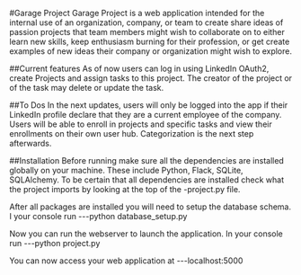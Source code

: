 #Garage Project
Garage Project is a web application intended for the internal use of an organization, company,
 or team to create share ideas of passion projects that team members might wish to collaborate
 on to either learn new skills, keep enthusiasm burning for their profession, or get create 
 examples of new ideas their company or organization might wish to explore.

##Current features
As of now users can log in using LinkedIn OAuth2, create Projects and assign tasks to this project. 
The creator of the project or of the task may delete or update the task.

##To Dos
In the next updates, users will only be logged into the app if their LinkedIn profile declare that they are
a current employee of the company. Users will be able to enroll in projects and specific tasks and view their 
enrollments on their own user hub. Categorization is the next step afterwards.

##Installation
Before running make sure all the dependencies are installed globally on your machine. These include Python,
Flack, SQLite, SQLAlchemy. To be certain that all dependencies are installed check what the project imports by 
looking at the top of the -project.py file.

After all packages are installed you will need to setup the database schema. I your console run 
 ---python database_setup.py

Now you can run the webserver to launch the application. In your console run ---python project.py

You can now access your web application at ---localhost:5000
